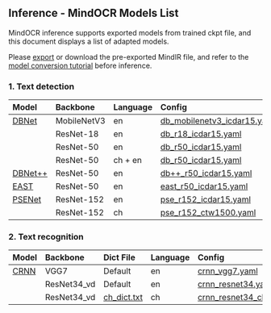 ## Inference - MindOCR Models List

MindOCR inference supports exported models from trained ckpt file, and this document displays a list of adapted models.

Please [export](https://github.com/mindspore-lab/mindocr/blob/main/tools/export.py) or download the pre-exported MindIR
file, and refer to the [model conversion tutorial](convert_tutorial.md) before inference.

### 1. Text detection

| Model                                                                           | Backbone    | Language | Config                                                                                                                          | Download                                                                                                             |
|:--------------------------------------------------------------------------------|:------------|:---------|:--------------------------------------------------------------------------------------------------------------------------------|:---------------------------------------------------------------------------------------------------------------------|
| [DBNet](https://github.com/mindspore-lab/mindocr/tree/main/configs/det/dbnet)   | MobileNetV3 | en       | [db_mobilenetv3_icdar15.yaml](https://github.com/mindspore-lab/mindocr/tree/main/configs/det/dbnet/db_mobilenetv3_icdar15.yaml) | [mindir](https://download.mindspore.cn/toolkits/mindocr/dbnet/dbnet_mobilenetv3-62c44539-f14c6a13.mindir)            |
|                                                                                 | ResNet-18   | en       | [db_r18_icdar15.yaml](https://github.com/mindspore-lab/mindocr/tree/main/configs/det/dbnet/db_r18_icdar15.yaml)                 | [mindir](https://download.mindspore.cn/toolkits/mindocr/dbnet/dbnet_resnet18-0c0c4cfa-cf46eb8b.mindir)               |
|                                                                                 | ResNet-50   | en       | [db_r50_icdar15.yaml](https://github.com/mindspore-lab/mindocr/tree/main/configs/det/dbnet/db_r50_icdar15.yaml)                 | [mindir](https://download.mindspore.cn/toolkits/mindocr/dbnet/dbnet_resnet50-c3a4aa24-fbf95c82.mindir)               |
|                                                                                 | ResNet-50   | ch + en  | [db_r50_icdar15.yaml](https://github.com/mindspore-lab/mindocr/tree/main/configs/det/dbnet/db_r50_icdar15.yaml)                 | [mindir](https://download.mindspore.cn/toolkits/mindocr/dbnet/dbnet_resnet50_ch_en_general-a5dbb141-912f0a90.mindir) |
| [DBNet++](https://github.com/mindspore-lab/mindocr/tree/main/configs/det/dbnet) | ResNet-50   | en       | [db++_r50_icdar15.yaml](https://github.com/mindspore-lab/mindocr/tree/main/configs/det/dbnet/db++_r50_icdar15.yaml)             | [mindir](https://download.mindspore.cn/toolkits/mindocr/dbnet/dbnetpp_resnet50-068166c2-9934aff0.mindir)             |
| [EAST](https://github.com/mindspore-lab/mindocr/tree/main/configs/det/east)     | ResNet-50   | en       | [east_r50_icdar15.yaml](https://github.com/mindspore-lab/mindocr/tree/main/configs/det/east/east_r50_icdar15.yaml)              | [mindir](https://download.mindspore.cn/toolkits/mindocr/east/east_resnet50_ic15-7262e359-5f05cd42.mindir)            |
| [PSENet](https://github.com/mindspore-lab/mindocr/tree/main/configs/det/psenet) | ResNet-152  | en       | [pse_r152_icdar15.yaml](https://github.com/mindspore-lab/mindocr/tree/main/configs/det/psenet/pse_r152_icdar15.yaml)            | [mindir](https://download.mindspore.cn/toolkits/mindocr/psenet/psenet_resnet152_ic15-6058a798-0d755205.mindir)       |
|                                                                                 | ResNet-152  | ch       | [pse_r152_ctw1500.yaml](https://github.com/mindspore-lab/mindocr/tree/main/configs/det/psenet/pse_r152_ctw1500.yaml)            | [mindir](https://download.mindspore.cn/toolkits/mindocr/psenet/psenet_resnet152_ctw1500-58b1b1ff-b95c7f85.mindir)    |

### 2. Text recognition

| Model                                                                       | Backbone    | Dict File                                                                                        | Language | Config                                                                                                             | Download                                                                                                |
|:----------------------------------------------------------------------------|:------------|:-------------------------------------------------------------------------------------------------|:---------|:-------------------------------------------------------------------------------------------------------------------|:--------------------------------------------------------------------------------------------------------|
| [CRNN](https://github.com/mindspore-lab/mindocr/tree/main/configs/rec/crnn) | VGG7        | Default                                                                                          | en       | [crnn_vgg7.yaml](https://github.com/mindspore-lab/mindocr/tree/main/configs/rec/crnn/crnn_vgg7.yaml)               | [mindir](https://download.mindspore.cn/toolkits/mindocr/crnn/crnn_vgg7-ea7e996c-573dbd61.mindir)        |
|                                                                             | ResNet34_vd | Default                                                                                          | en       | [crnn_resnet34.yaml](https://github.com/mindspore-lab/mindocr/tree/main/configs/rec/crnn/crnn_resnet34.yaml)       | [mindir](https://download.mindspore.cn/toolkits/mindocr/crnn/crnn_resnet34-83f37f07-eb10a0c9.mindir)    |
|                                                                             | ResNet34_vd | [ch_dict.txt](https://github.com/mindspore-lab/mindocr/tree/main/mindocr/utils/dict/ch_dict.txt) | ch       | [crnn_resnet34_ch.yaml](https://github.com/mindspore-lab/mindocr/tree/main/configs/rec/crnn/crnn_resnet34_ch.yaml) | [mindir](https://download.mindspore.cn/toolkits/mindocr/crnn/crnn_resnet34_ch-7a342e3c-105bccb2.mindir) |
